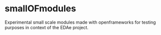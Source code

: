 smallOFmodules
==============
Experimental small scale modules made with openframeworks for testing purposes in context of the EDAe project.
